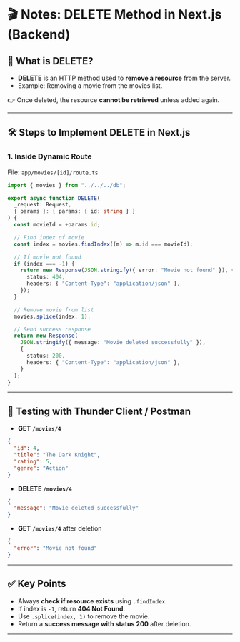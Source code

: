 # 🎬 Notes: DELETE Method in Next.js (Backend)

## 📌 What is DELETE?

* **DELETE** is an HTTP method used to **remove a resource** from the server.
* Example: Removing a movie from the movies list.

👉 Once deleted, the resource **cannot be retrieved** unless added again.

---

## 🛠 Steps to Implement DELETE in Next.js

### 1. Inside Dynamic Route

File: `app/movies/[id]/route.ts`

```ts
import { movies } from "../../../db";

export async function DELETE(
  _request: Request,
  { params }: { params: { id: string } }
) {
  const movieId = +params.id;

  // Find index of movie
  const index = movies.findIndex((m) => m.id === movieId);

  // If movie not found
  if (index === -1) {
    return new Response(JSON.stringify({ error: "Movie not found" }), {
      status: 404,
      headers: { "Content-Type": "application/json" },
    });
  }

  // Remove movie from list
  movies.splice(index, 1);

  // Send success response
  return new Response(
    JSON.stringify({ message: "Movie deleted successfully" }),
    {
      status: 200,
      headers: { "Content-Type": "application/json" },
    }
  );
}
```

---

## 🧪 Testing with Thunder Client / Postman

* **GET `/movies/4`**

```json
{
  "id": 4,
  "title": "The Dark Knight",
  "rating": 5,
  "genre": "Action"
}
```

* **DELETE `/movies/4`**

```json
{
  "message": "Movie deleted successfully"
}
```

* **GET `/movies/4`** after deletion

```json
{
  "error": "Movie not found"
}
```

---

## ✅ Key Points

* Always **check if resource exists** using `.findIndex`.
* If index is `-1`, return **404 Not Found**.
* Use `.splice(index, 1)` to remove the movie.
* Return a **success message with status 200** after deletion.

---
